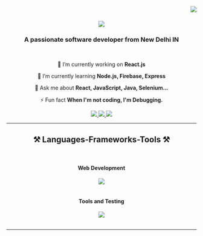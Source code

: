 <img align="right" src="https://visitor-badge.laobi.icu/badge?page_id=jarvis-exes.jarvis-exes" />

<h1 align="center">
    <img src="https://readme-typing-svg.herokuapp.com/?font=Righteous&size=35&center=true&vCenter=true&width=500&height=70&duration=4000&lines=Hi+There+!+👋;+I'm+Shubham+Sharma+!;" />
</h1>

<h3 align="center">A passionate software developer from New Delhi IN</h3>

<br/>

<div align="center">
 
 🔭 I’m currently working on **React.js**
 
 🌱 I’m currently learning **Node.js, Firebase, Express**

💬 Ask me about **React, JavaScript, Java, Selenium...**

⚡ Fun fact **When I'm not coding, I'm Debugging.**

 </div>
 
<div align="center"> 
  <a href="mailto:8696771553shubham@gmail.com">
    <img src="https://img.shields.io/badge/Gmail-333333?style=for-the-badge&logo=gmail&logoColor=red" />
  </a>
  <a href="https://linkedin.com/in/jarvisexes" target="_blank">
    <img src="https://img.shields.io/badge/LinkedIn-0077B5?style=for-the-badge&logo=linkedin&logoColor=white" target="_blank" />
  </a>
  <a href="https://jarvis-exes.github.io/Resume/" target="_blank">
     <img src="https://img.shields.io/badge/Portfolio-FF5722?style=for-the-badge&logo=todoist&logoColor=white" target="_blank" /> <!-- sqlite, safari, google-chrome are other good icon options -->
  </a>
</div>

 <hr/>
 
<h2 align="center">⚒️ Languages-Frameworks-Tools ⚒️</h2>
<br/>
<div align="center">
    <h4>Web Development</h4>
    <img src="https://skillicons.dev/icons?i=html,css,javascript,react,vite,nodejs,express,firebase,mongodb,mysql"/>
    <br/><br/>
    <h4>Tools and Testing</h4>
    <img src="https://skillicons.dev/icons?i=java,selenium,git,github,bitbucket,postman,vscode,eclipse,idea" /><br>
</div>

<br/>
<hr/>

